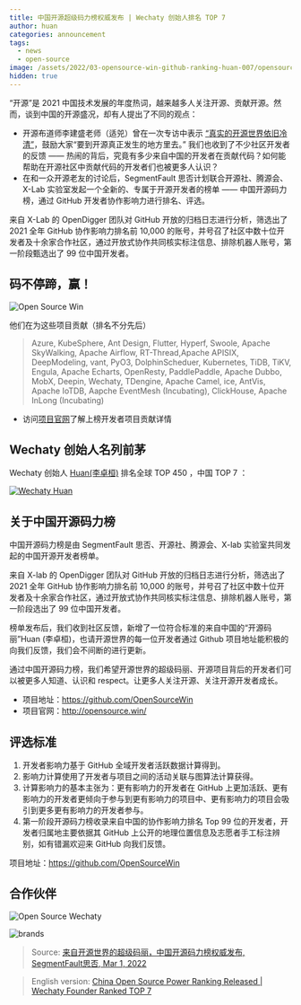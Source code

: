```yaml
---
title: 中国开源超级码力榜权威发布 | Wechaty 创始人排名 TOP 7
author: huan
categories: announcement
tags:
  - news
  - open-source
image: /assets/2022/03-opensource-win-github-ranking-huan-007/opensource-super-mario.webp
hidden: true
---
```


“开源”是 2021 中国技术发展的年度热词，越来越多人关注开源、贡献开源。然而，谈到中国的开源盛况，却有人提出了不同的观点：

- 开源布道师李建盛老师（适兕）曾在一次专访中表示 [“真实的开源世界依旧冷清”](https://mp.weixin.qq.com/s/YJN7wYX6kk9ZhHkP66zHZA)，鼓励大家“要到开源真正发生的地方里去。”
我们也收到了不少社区开发者的反馈 —— 热闹的背后，究竟有多少来自中国的开发者在贡献代码？如何能帮助在开源社区中贡献代码的开发者们也被更多人认识？
- 在和一众开源老友的讨论后，SegmentFault 思否计划联合开源社、腾源会、X-Lab 实验室发起一个全新的、专属于开源开发者的榜单 —— 中国开源码力榜，通过 GitHub 开发者协作影响力进行排名、评选。

来自 X-Lab 的 OpenDigger 团队对 GitHub 开放的归档日志进行分析，筛选出了 2021 全年 GitHub 协作影响力排名前 10,000 的账号，并号召了社区中数十位开发者及十余家合作社区，通过开放式协作共同核实标注信息、排除机器人账号，第一阶段甄选出了 99 位中国开发者。

## 码不停蹄，赢！

![Open Source Win](/assets/2022/03-opensource-win-github-ranking-huan-007/winners.webp)

他们在为这些项目贡献（排名不分先后）

> Azure, KubeSphere, Ant Design, Flutter, Hyperf, Swoole, Apache SkyWalking, Apache Airflow, RT-Thread,Apache APISIX, DeepModeling, vant, PyO3, DolphinScheduer, Kubernetes, TiDB, TiKV, Engula, Apache Echarts, OpenResty, PaddlePaddle, Apache Dubbo, MobX, Deepin, Wechaty, TDengine, Apache Camel, ice, AntVis, Apache IoTDB, Aapche EventMesh (Incubating), ClickHouse, Apache InLong (Incubating)

- 访问[项目官网](https://opensource.win/)了解上榜开发者项目贡献详情

## Wechaty 创始人名列前茅

Wechaty 创始人 [Huan(李卓桓)](https://opensource.win/huan) 排名全球 TOP 450 ，中国 TOP 7 ：

[![Wechaty Huan](/assets/2022/03-opensource-win-github-ranking-huan-007/opensource-win-huan.webp)](https://opensource.win/huan)

## 关于中国开源码力榜

中国开源码力榜是由 SegmentFault 思否、开源社、腾源会、X-lab 实验室共同发起的中国开源开发者榜单。

来自 X-lab 的 OpenDigger 团队对 GitHub 开放的归档日志进行分析，筛选出了 2021 全年 GitHub 协作影响力排名前 10,000 的账号，并号召了社区中数十位开发者及十余家合作社区，通过开放式协作共同核实标注信息、排除机器人账号，第一阶段选出了 99 位中国开发者。

榜单发布后，我们收到社区反馈，新增了一位符合标准的来自中国的“开源码丽”Huan (李卓桓)，也请开源世界的每一位开发者通过 Github 项目地址能积极的向我们反馈，我们会不间断的进行更新。

通过中国开源码力榜，我们希望开源世界的超级码丽、开源项目背后的开发者们可以被更多人知道、认识和 respect。让更多人关注开源、关注开源开发者成长。

- 项目地址：<https://github.com/OpenSourceWin>
- 项目官网：<http://opensource.win/>

## 评选标准

1. 开发者影响力基于 GitHub 全域开发者活跃数据计算得到。
1. 影响力计算使用了开发者与项目之间的活动关联与图算法计算获得。
1. 计算影响力的基本主张为：更有影响力的开发者在 GitHub 上更加活跃、更有影响力的开发者更倾向于参与到更有影响力的项目中、更有影响力的项目会吸引到更多更有影响力的开发者参与。
1. 第一阶段开源码力榜收录来自中国的协作影响力排名 Top 99 位的开发者，开发者归属地主要依据其 GitHub 上公开的地理位置信息及志愿者手工标注辨别，如有错漏欢迎来 GitHub 向我们反馈。

项目地址：<https://github.com/OpenSourceWin>

## 合作伙伴

![Open Source Wechaty](/assets/2022/03-opensource-win-github-ranking-huan-007/cover.webp)

![brands](/assets/2022/03-opensource-win-github-ranking-huan-007/brands.webp)

> Source: [来自开源世界的超级码丽，中国开源码力榜权威发布, SegmentFault思否, Mar 1, 2022](https://segmentfault.com/a/1190000041478447)

> English version: [China Open Source Power Ranking Released | Wechaty Founder Ranked TOP 7](/2022/03/03/opensource-win-github-ranking-huan-007-en/)

